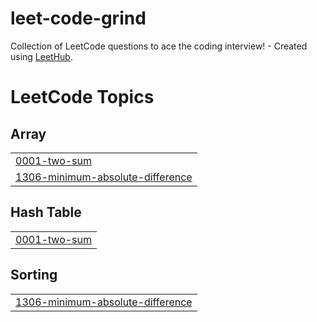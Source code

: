 # leet-code-grind
Collection of LeetCode questions to ace the coding interview! - Created using [LeetHub](https://github.com/QasimWani/LeetHub).

<!---LeetCode Topics Start-->
# LeetCode Topics
## Array
|  |
| ------- |
| [0001-two-sum](https://github.com/WesloTheWeb/leet-code-grind/tree/master/0001-two-sum) |
| [1306-minimum-absolute-difference](https://github.com/WesloTheWeb/leet-code-grind/tree/master/1306-minimum-absolute-difference) |
## Hash Table
|  |
| ------- |
| [0001-two-sum](https://github.com/WesloTheWeb/leet-code-grind/tree/master/0001-two-sum) |
## Sorting
|  |
| ------- |
| [1306-minimum-absolute-difference](https://github.com/WesloTheWeb/leet-code-grind/tree/master/1306-minimum-absolute-difference) |
<!---LeetCode Topics End-->